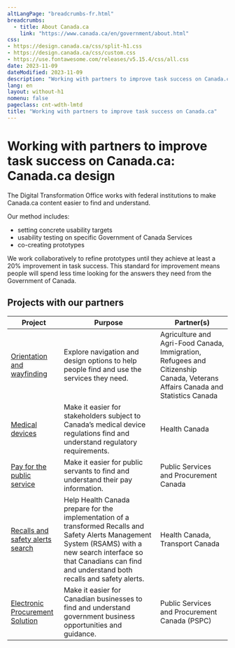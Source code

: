```yaml
---
altLangPage: "breadcrumbs-fr.html"
breadcrumbs:
  - title: About Canada.ca
    link: "https://www.canada.ca/en/government/about.html"
css:
- https://design.canada.ca/css/split-h1.css
- https://design.canada.ca/css/custom.css
- https://use.fontawesome.com/releases/v5.15.4/css/all.css
date: 2023-11-09
dateModified: 2023-11-09
description: "Working with partners to improve task success on Canada.ca"
lang: en
layout: without-h1
nomenu: false
pageclass: cnt-wdth-lmtd
title: "Working with partners to improve task success on Canada.ca"
---
```

<h1 property="name" id="wb-cont" dir="ltr"><span class="stacked"><span>Working with partners to improve task success on Canada.ca</span>: <span>Canada.ca design</span></span></h1>
<p>The Digital Transformation Office works with federal institutions to make Canada.ca content easier to find and understand.</p>
<p>Our method includes:</p>
<ul>
  <li>setting concrete usability targets</li>
  <li>usability testing on specific Government of Canada Services</li>
  <li>co-creating prototypes</li>
</ul>
<p>We work collaboratively to refine prototypes until they achieve at least a 20% improvement in task success.  This standard for improvement means people will spend less time looking for the answers they need from the Government of Canada.</p>
<h2>Projects with our partners</h2>
<div class="row">
  <div class="col-md-10">
    <div class="panel panel-default">
      <table class="wb-tables table table-striped small mrgn-tp-lg brdr-tp" aria-live="polite" id="design" data-page-length="25" data-wb-tables="{
            &quot;bDeferRender&quot;: true,
            &quot;order&quot;: [0, &quot;asc&quot;],
            &quot;paging&quot;: true,
            &quot;info&quot;: true,
            &quot;columns&quot;: [
            { &quot;data&quot;: &quot;PROJECT&quot;, &quot;className&quot;: &quot;&quot; },
            { &quot;data&quot;: &quot;PURPOSE&quot;, &quot;className&quot;: &quot;&quot;, &quot;orderable&quot;: false },
            { &quot;data&quot;: &quot;PARTNER&quot;, &quot;className&quot;: &quot;&quot;, &quot;orderable&quot;: false }
            ]
            }">
        <thead>
          <tr>
            <th scope="col" class="col-md-04">Project</th>
            <th scope="col" class="col-md-04">Purpose</th>
            <th scope="col" class="col-md-04">Partner(s)</th>
          </tr>
        </thead>
        <tbody>
          <tr>
            <td><a href="#">Orientation and wayfinding</a></td>
            <td>Explore navigation and design options to help people find and use the services they need.</td>
            <td>Agriculture and Agri-Food Canada, Immigration, Refugees and Citizenship Canada, Veterans Affairs Canada and Statistics Canada</td>
          </tr>
          <tr>
            <td><a href="#">Medical devices</a></td>
            <td>Make it easier for stakeholders subject to Canada’s medical device regulations find and understand regulatory requirements.</td>
            <td>Health Canada</td>
          </tr>
          <tr>
            <td><a href="#">Pay for the public service</a></td>
            <td>Make it easier for public servants to find and understand their pay information.</td>
            <td>Public Services and Procurement Canada</td>
          </tr>
          <tr>
            <td><a href="#">Recalls and safety alerts search</a></td>
            <td>Help Health Canada prepare for the implementation of a transformed Recalls and Safety Alerts Management System (RSAMS) with a new search interface so that Canadians can find and understand both recalls and safety alerts.</td>
            <td>Health Canada, Transport Canada</td>
          </tr>
          <tr>
            <td><a href="#">Electronic Procurement Solution</a></td>
            <td>Make it easier for Canadian businesses to find and understand government business opportunities and guidance.</td>
            <td>Public Services and Procurement Canada (PSPC)</td>
          </tr>
        </tbody>
      </table>
    </div>
  </div>
</div>

